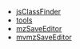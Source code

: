 


- [jsClassFinder](https://floatingping.github.io/rpgmakerTools/jsClassFinder/index.html)
- [tools](https://floatingping.github.io/rpgmakerTools/tools/index.html)
- [mzSaveEditor](https://floatingping.github.io/rpgmakerTools/mzSaveEditor/index.html)
- [mvmzSaveEditor](https://floatingping.github.io/rpgmakerTools/mvmzSaveEditor/index.html)

